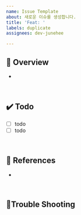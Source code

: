 ```yaml
---
name: Issue Template
about: 새로운 이슈를 생성합니다.
title: 'Feat: '
labels: duplicate
assignees: dev-junehee

---
```


##  📌 Overview
- 

<br />

## ✔️ Todo
- [ ] todo
- [ ] todo

<br />

## 🔗 References
- []()

<br />

## 🧯Trouble Shooting
<!-- 없을시 삭제 -->
